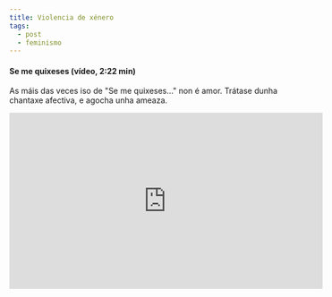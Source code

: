 ```yaml
---
title: Violencia de xénero
tags:
  - post
  - feminismo
---
```


#### Se me quixeses (vídeo, 2:22 min)

As máis das veces iso de "Se me quixeses..." non é amor. Trátase dunha chantaxe
afectiva, e agocha unha ameaza.

<iframe width="560" height="315" src="https://www.youtube.com/embed/924i0ypTNU8" frameborder="0" allow="accelerometer; autoplay; clipboard-write; encrypted-media; gyroscope; picture-in-picture" allowfullscreen></iframe>
